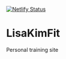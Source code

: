 [![Netlify Status](https://api.netlify.com/api/v1/badges/6dc8f065-ba16-42b2-801d-c256d03ee653/deploy-status)](https://app.netlify.com/sites/nifty-ptolemy-ba49db/deploys)

# LisaKimFit
Personal training site
